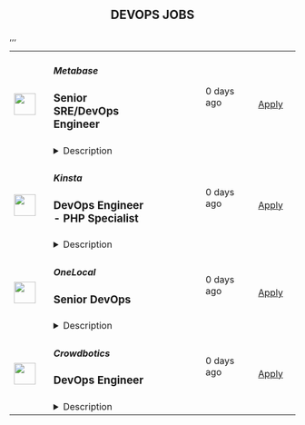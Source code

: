 <div align="center"><h2>DEVOPS JOBS</h2></div><table><tr>
                <td width="100" height="100" rowspan="2">
                    <img src="https://avatars.githubusercontent.com/u/10520629?s=200&v=4" width="38px" height="auto">
                </td>
                <td width="300">
                    <h5>Metabase</h5>
                    <h3>Senior SRE/DevOps Engineer</h3>
                </td>
                <td width="300">
                    <code></code>
                </td>
                <td width="200">
                <text>0 days ago</text>
                </td>
                <td width="100" rowspan="2">
                <a href="https://jobs.lever.co/metabase/1b702919-4d0b-4085-baec-8947f9b7e4ee" align="right" target="_blank">Apply</a>
                </td>
            </tr>
            <tr>
                <td colspan="3">
                <details><summary>Description</summary>
                <div>Metabase is the easiest way for people to get insights from their data, from tiny startups who get up and running quickly to major corporations with tens of thousands of users. That's why people <a class="postings-link" href="https://www.metabase.com/love">love us</a>.</div><div><br></div><div>We bring data tools with the elegance and simplicity of consumer products to the crufty world of enterprise business intelligence. We provide an opinionated open source starting point for how companies should measure, analyze and share their data, which is used by tens of thousands of companies.</div><div><br></div><div>Tens of thousands of companies use Metabase every day to answer questions about their data. While we seek to become the de-facto self-managed open source analytics software for organizations everywhere, many customers want an ability to use Metabase without worrying about the operational details of self-hosting. That’s why we recently launched our Metabase Cloud product. We’re looking for operations engineers to help build out and run our new and quickly growing ‘Metabase Cloud’ hosted product.</div><div>Tens of thousands of companies use Metabase every day to answer questions about their data. While we seek to become the de-facto self-managed open source analytics software for organizations everywhere, many customers want an ability to use Metabase without worrying about the operational details of self-hosting. That’s why we recently launched our Metabase Cloud product. We’re looking for operations engineers to help build out and run our new and quickly growing ‘Metabase Cloud’ hosted product.</div><h3>You will:</h3><li>Own and operate our application stack and AWS infrastructure to orchestrate and manage our hosted customer instances of Metabase</li><li>Debug runtime issues across the different levels of our application stack and hosting stack.</li><li>Develop and build our internal tooling and automation to manage the lifecycle of a hosted Metabase installation, from purchase to deployment, zero-downtime upgrades, and general operational health</li><li>Continuously improve our automated deployments and testing</li><h3>We're looking for someone who:</h3><li>Is thoughtful and careful</li><li>Compulsively automates everything and documents it</li><li>Is able to make solid technical judgements and back them up articulately</li><li>Has at least 5 years of experience building and operating <b>production</b> infrastructure, ideally on public cloud</li><li>Strong <b>Kubernetes</b> and <b>AWS </b>experience</li><li>Strong experience with IaC and <b>Terraform</b></li><li>Can write high quality and readable code in a modern language (e.g. Python, Go, etc.)</li><li>Experience with modern monitoring stacks (e.g Prometheus/Grafana/Datadog) </li><h3>Projects you could work on:</h3><li>Multi-region hosting </li><li>Automate EKS cluster provisioning </li><li>Extend our CRDs and Operators </li><li>Improve the RDS sharding strategy for our multi-tenant platform</li><li>Unify and improve our CI/CD platforms</li><li>Collaborate with core application developers on changes to improve our application metrics, deployment speeds and CI integration.</li><li>Maintain our SOC2 compliance and security posture </li><div><br></div><div><br></div><div>We're a global team (50% outside the US), fully distributed (from Thailand to California), who get things done asynchronously, with plenty of uninterrupted time, supporting each other to do the best work of our careers. We offer flexibility (define your own schedule and work from wherever you want), autonomy, and an environment that fosters growth, learning, and development. We're relentlessly user-focused and believe in building long-term value, not short-term hacks. And we raised a $30M Series B to take our approach to the next level for years to come.</div><div><br></div><div><span style="font-size: 10px">For U.S. applicants: Metabase participates in the federal E-Verify program, which confirms employment authorization of newly hired U.S. based employees. E-Verify is not used as a tool to pre-screen candidates and is only initiated upon hire.</span></div><div><br></div><div><span style="font-size: 10px"><a href="https://www.e-verify.gov/sites/default/files/everify/posters/EVerifyParticipationPoster.pdf"><u>E-Verify Participation Notice</u></a> (English/Spanish)</span></div><div><span style="font-size: 10px"><a href="https://www.e-verify.gov/sites/default/files/everify/posters/IER_RightToWorkPoster%20Eng_Es.pdf"><u>Right to Work Notice</u></a> (English/Spanish)</span></div><div>Metabase is the easiest way for people to get insights from their data, from tiny startups who get up and running quickly to major corporations with tens of thousands of users. That's why people <a href="https://www.metabase.com/love" class="postings-link">love us</a>.</div><div><br></div><div>We bring data tools with the elegance and simplicity of consumer products to the crufty world of enterprise business intelligence. We provide an opinionated open source starting point for how companies should measure, analyze and share their data, which is used by tens of thousands of companies.</div>
                </details>
                </td>
            </tr>,<tr>
                <td width="100" height="100" rowspan="2">
                    <img src="https://avatars.githubusercontent.com/u/4136982?s=200&v=4" width="38px" height="auto">
                </td>
                <td width="300">
                    <h5>Kinsta</h5>
                    <h3>DevOps Engineer - PHP Specialist</h3>
                </td>
                <td width="300">
                    <code></code>
                </td>
                <td width="200">
                <text>0 days ago</text>
                </td>
                <td width="100" rowspan="2">
                <a href="https://jobs.lever.co/kinsta/ea1b3427-63d4-42ec-9c5f-9ee218383249" align="right" target="_blank">Apply</a>
                </td>
            </tr>
            <tr>
                <td colspan="3">
                <details><summary>Description</summary>
                <div><span style="font-size: 16px;">Kinsta is one of the top-managed </span><b style="font-size: 16px;">WordPress hosting companies,</b><span style="font-size: 16px;"> with a growing club of 120,000+ businesses including startups, universities and Fortune 500 firms. We're motivated by excellent quality, and proud to have received a</span><b style="font-size: 16px;"> 97% satisfaction rating from our customers</b><span style="font-size: 16px;">.</span></div><div><br></div><div><span style="font-size: 16px;">That's because, to us, each day is a chance to </span><b style="font-size: 16px;">grow</b><span style="font-size: 16px;">. As a team, we continuously inspire each other to learn new and better ways to make an impact. We own our jobs proudly - our leaders don't hold our hands, but they're in our corner whenever we ask for help - and our environment is </span><b style="font-size: 16px;">flexible</b><span style="font-size: 16px;"> and </span><b style="font-size: 16px;">remote-first.</b></div><div><br></div><div><span style="font-size: 16px;">We’re looking for an experienced </span><b><span style="font-size: 16px;">DevOps engineer </span></b><span style="font-size: 16px;">whose role will center on </span><b><span style="font-size: 16px;">PHP development</span></b><span style="font-size: 16px;"> for </span><b><span style="font-size: 16px;">WordPress </span></b><span style="font-size: 16px;">and related integrations. The engineer will focus on Kinsta's PHP-related infrastructural elements such as the Kinsta Must Use Plugin and our application monitoring system (APM). Additional responsibilities include contributing to the overall development of DevOps tools and platforms and ensuring reliability and scalability across our hosting environment.</span></div><div><br></div><div><span style="font-size: 16px;">This role is expected to participate in </span><b><span style="font-size: 16px;">SysOps day-to-day duties</span></b><span style="font-size: 16px;"> as-needed. The primary goal is to deliver high-quality development solutions while supporting the operational requirements of the platform when necessary.</span></div><div><span style="font-size: 16px;">Kinsta is one of the top-managed </span><b style="font-size: 16px;">WordPress hosting companies,</b><span style="font-size: 16px;"> with a growing club of 120,000+ businesses including startups, universities and Fortune 500 firms. We're motivated by excellent quality, and proud to have received a</span><b style="font-size: 16px;"> 97% satisfaction rating from our customers</b><span style="font-size: 16px;">.</span></div><div><br></div><div><span style="font-size: 16px;">That's because, to us, each day is a chance to </span><b style="font-size: 16px;">grow</b><span style="font-size: 16px;">. As a team, we continuously inspire each other to learn new and better ways to make an impact. We own our jobs proudly - our leaders don't hold our hands, but they're in our corner whenever we ask for help - and our environment is </span><b style="font-size: 16px;">flexible</b><span style="font-size: 16px;"> and </span><b style="font-size: 16px;">remote-first.</b></div><div><br></div><div><span style="font-size: 16px;">We’re looking for an experienced </span><b><span style="font-size: 16px;">DevOps engineer </span></b><span style="font-size: 16px;">whose role will center on </span><b><span style="font-size: 16px;">PHP development</span></b><span style="font-size: 16px;"> for </span><b><span style="font-size: 16px;">WordPress </span></b><span style="font-size: 16px;">and related integrations. The engineer will focus on Kinsta's PHP-related infrastructural elements such as the Kinsta Must Use Plugin and our application monitoring system (APM). Additional responsibilities include contributing to the overall development of DevOps tools and platforms and ensuring reliability and scalability across our hosting environment.</span></div><div><br></div><div><span style="font-size: 16px;">This role is expected to participate in </span><b><span style="font-size: 16px;">SysOps day-to-day duties</span></b><span style="font-size: 16px;"> as-needed. The primary goal is to deliver high-quality development solutions while supporting the operational requirements of the platform when necessary.</span></div><h3>What You'll Do:</h3><li><b>Develop and Maintain PHP Integrations</b> - Take ownership of developing and maintaining PHP-based tools and plugins, with a focus on the Kinsta must-use plugin and other key integrations, such as the internal APM system.&nbsp;</li><li><b>Contribute to Platform Development - </b>Collaborate with the DevOps team to enhance platform tools and infrastructure, focusing on automation, scalability, and system efficiency.&nbsp;</li><li><b>Support Operational Needs as Required - </b>Participate in SysOps responsibilities, providing support during periods of high demand, such as when multiple team members are on PTO or the shift is particularly busy. Assist with monitoring, incident resolution, and other operational tasks as needed.</li><li><b>Ensure Code Quality and Security - </b>Write clean, maintainable, and testable code that meets security and performance best practices. Participate in peer reviews to ensure consistent coding standards and provide constructive feedback to the team.</li><li><b>Collaborate Across Teams - </b>Work closely with SysOps, DevOps, and support teams to align development projects with operational goals. Assist in troubleshooting and resolving issues that cross team boundaries.</li><li><b>Drive Continuous Improvement - </b>Proactively identify opportunities to improve existing tools, workflows, and processes. Contribute ideas and participate in planning sessions to enhance team efficiency and technical capabilities. </li><h3>What You'll Bring to the role: </h3><li>3+ years of hands-on Linux experience, ideally with Ubuntu, and the ability to handle SysOps tasks confidently.</li><li>3+ years of PHP development experience, with a strong focus on WordPress-specific projects (plugins, themes, or core contributions).</li><li>Familiarity with deployment and automation tools—experience with Ansible or similar technologies is a plus.</li><li>A proactive, problem-solving mindset and experience troubleshooting performance, scalability, or reliability issues in production environments.</li><h3>Bonus points:</h3><li>Direct experience in the WordPress hosting industry or broader web hosting experience.</li><li>Contributions to WordPress core, plugins, or themes on GitHub or WordPress.org.</li><li>Experience with additional tools in our stack, such as GitHub Actions, Elasticsearch, nginx, Python, Bash, Cloud Functions, or GCP services.</li><h3>Our Benefits: </h3><li><b>Annual remote expense budge</b>t.</li><li><b>Flexible PTO.</b></li><li><b>Paid parental leave.</b></li><li><b>Annual professional development budget:</b> available after one year with Kinsta.</li><li><b>Sabbatical:</b> available after three years with Kinsta (and every three years thereafter).</li><li><b>Location-specific healthcare benefits</b> (includes vision and dental) for employees hired in the USA, UK, and Hungary.</li><li><b>Pension plan</b> for employees hired in the UK, and 401k contributions for employees hired in the USA</li><div>Kinsta is proud to be an equal opportunity employer. We will not discriminate and we will take actions to ensure against discrimination in employment, recruitment, advertisements for employment, compensation, termination, promotions, and other conditions of employment against any employee or job applicant on the basis of race, color, gender, national origin, citizenship, age, religion, creed, disability, marital status, veteran’s status, sexual orientation, gender identity, gender expression, or any other status protected by the laws or regulations in the locations where we operate.</div><div><br></div><div><span style="font-size: small;">By applying to one of our positions, you agree to the processing of the submitted personal data in accordance with Kinsta's </span><a rel="noopener noreferrer" class="postings-link" href="https://kinsta.com/legal/privacy-policy/">Privacy Policy</a><span style="font-size: small;">, including the transfer of your data to the United States.</span></div><div><br></div><div><i>#LI-Remote, #IHSRemote</i></div>
                </details>
                </td>
            </tr>,<tr>
                <td width="100" height="100" rowspan="2">
                    <img src="https://photos.wellfound.com/startups/i/257661-3abe9f68928f2e0407dca967aca86e67-medium_jpg.jpg" width="38px" height="auto">
                </td>
                <td width="300">
                    <h5>OneLocal</h5>
                    <h3>Senior DevOps</h3>
                </td>
                <td width="300">
                    <code></code>
                </td>
                <td width="200">
                <text>0 days ago</text>
                </td>
                <td width="100" rowspan="2">
                <a href="https://boards.greenhouse.io/onelocal/jobs/5346874004" align="right" target="_blank">Apply</a>
                </td>
            </tr>
            <tr>
                <td colspan="3">
                <details><summary>Description</summary>
                &lt;p&gt;OneLocal is transforming the B2B sector with its innovative white-label marketing platform. Drawing on years of proven success in accelerating local business growth, we&#39;ve fine-tuned our expertise in developing unparalleled digital presences for thousands of merchants. Now, we&#39;re strategically partnering with leading software providers and franchisors to deliver a comprehensive, in-house marketing powerhouse for their SMB clients. Our sophisticated, AI-driven agency-in-a-box equips merchants with the competitive advantage essential for achieving market dominance and driving business expansion.&lt;/p&gt;
&lt;p&gt;We are looking for talented and passionate individuals to embed the latest AI technology into our platform. We pride ourselves in our open and dynamic culture, our diversity, and being committed to a workplace where we all feel that we can be ourselves.&lt;/p&gt;
&lt;p&gt;&lt;strong&gt;Job Overview&lt;/strong&gt;&lt;/p&gt;
&lt;p&gt;We are on the hunt for a seasoned Senior DevOps Engineer with a strong background in cloud observability, container orchestration, cloud operations, and incident response. The ideal candidate will have experience working with FinOps, CICD, developer tools, repository and source control architecture, developer build environments, and ensuring data storage efficiency.&lt;/p&gt;
&lt;p&gt;&lt;strong&gt;Essential Duties and Responsibilities:&lt;/strong&gt;&lt;/p&gt;
&lt;ul&gt;
&lt;li&gt;&amp;nbsp;Cloud Observability: Implement and manage advanced cloud observability tools to monitor and optimize system performance, ensuring high availability and reliability for our service offerings.&lt;/li&gt;
&lt;li&gt;&amp;nbsp;Cloud Expertise: Demonstrate proficiency in one of the major cloud platforms (AWS, Azure, or Google Cloud) to architect, manage, and optimize scalable cloud infrastructures.&lt;/li&gt;
&lt;li&gt;&amp;nbsp;Operations &amp;amp; Incident Response: Lead the incident response process utilizing tools like PagerDuty or equivalent to ensure swift identification, management, and resolution of critical issues, maintaining service continuity.&lt;/li&gt;
&lt;li&gt;&amp;nbsp;FinOps: Analyze and manage cloud costs effectively using FinOps principles, employing various tools and aggregators to ensure cost efficiency and resource optimization.&lt;/li&gt;
&lt;li&gt;&amp;nbsp;CICD: Design, implement, and maintain continuous integration and continuous deployment (CICD) pipelines to enhance development workflows and delivery cycles.&lt;/li&gt;
&lt;li&gt;&amp;nbsp;Developer Tools: Advance the use of modern developer tools, including AI-powered assistants like GitHub Copilot, to streamline coding practices and enhance overall productivity.&lt;/li&gt;
&lt;li&gt;&amp;nbsp;Repository and Source Control Architecture: Architect and manage repository structures and source control processes to support development teams in effectively collaborating and maintaining code quality.&lt;/li&gt;
&lt;li&gt;&amp;nbsp;Developer Build Environments: Create and optimize developer build environments to facilitate smooth and efficient development, testing, and deployment processes.&lt;/li&gt;
&lt;li&gt;&amp;nbsp;Data Storage Efficiency: Design strategies and systems for efficient data storage, ensuring optimal performance, cost management, and scalability of storage solutions.&lt;/li&gt;
&lt;/ul&gt;
&lt;p&gt;&lt;strong&gt;Requirements:&lt;/strong&gt;&lt;/p&gt;
&lt;ul&gt;
&lt;li&gt;Minimum of 5 years of relevant experience in a DevOps role, with a focus on cloud observability, container orchestration, and cloud operations.&lt;/li&gt;
&lt;li&gt;Cloud Expertise: In-depth knowledge and hands-on experience with one of the major cloud platforms (AWS, Azure, Google Cloud).&lt;/li&gt;
&lt;li&gt;Incident Response: Familiarity with incident management tools like PagerDuty or equivalent, with a track record of handling and resolving critical incidents.&lt;/li&gt;
&lt;li&gt;FinOps: Strong understanding of Financial Operations (FinOps) principles and experience with tools and techniques for managing cloud costs.&lt;/li&gt;
&lt;li&gt;CICD Pipelines: Demonstrable experience in designing and maintaining CICD pipelines using tools such as Jenkins, GitLab CI, or similar.&lt;/li&gt;
&lt;li&gt;Source Control: Expertise in repository management and source control systems, particularly with Git, GitHub, GitLab, or similar platforms.&lt;/li&gt;
&lt;li&gt;Build Environments: Experience in creating and optimizing developer build environments, ensuring they are efficient and conducive to high-quality code production.&lt;/li&gt;
&lt;li&gt;Data Storage: Proficiency in designing and managing data storage solutions that balance performance with cost-efficiency, considering scalability requirements.&lt;/li&gt;
&lt;li&gt;Problem-Solving Skills: Strong analytical and troubleshooting skills to resolve complex technical issues and optimize system performance.&lt;/li&gt;
&lt;li&gt;Collaboration: Excellent communication and collaboration skills to work effectively with cross-functional teams, fostering a culture of continuous improvement.&lt;/li&gt;
&lt;li&gt;Experience in implementing and managing Infrastructure as Code (IaC) tools such as Terraform and Pulumi&lt;/li&gt;
&lt;/ul&gt;
&lt;p&gt;&lt;strong&gt;Plus&lt;/strong&gt;&lt;/p&gt;
&lt;ul&gt;
&lt;li&gt;AWS specialization and certification&lt;/li&gt;
&lt;li&gt;Familiarity with security best practices and compliance standards in cloud environments.&lt;/li&gt;
&lt;li&gt;Developer Tools: Proficiency with modern developer tools, including AI-powered assistants like GitHub Copilot, and a solid understanding of their impact on the development lifecycle.&lt;/li&gt;
&lt;/ul&gt;
&lt;p&gt;&lt;strong&gt;Why You’ll Love Working Here:&lt;/strong&gt;&lt;/p&gt;
&lt;ul&gt;
&lt;li&gt;Remote first: We have committed to a remote-first work environment. This means our roles are open to candidates who can work between the core hours of 9am - 5pm EST&lt;/li&gt;
&lt;li&gt;3 weeks paid vacation + 5 paid personal days&lt;/li&gt;
&lt;li&gt;Stock options in a YC backed start-up&lt;/li&gt;
&lt;li&gt;Virtual social events: coffee chats with your colleagues and weekly happy hours!&lt;/li&gt;
&lt;/ul&gt;
&lt;p&gt;At OneLocal, we are committed to building and fostering an environment where our employees feel included, valued, and heard. Our belief is that a strong commitment to diversity and inclusion enables us to truly create the best company culture possible. We strongly encourage applications from candidates of all backgrounds, experience, and perspectives regardless of race, gender, sexual orientation, marital status, age, citizenship, disability, and national origin.&lt;/p&gt;
                </details>
                </td>
            </tr>,<tr>
                <td width="100" height="100" rowspan="2">
                    <img src="https://avatars.githubusercontent.com/u/24393677?s=200&v=4" width="38px" height="auto">
                </td>
                <td width="300">
                    <h5>Crowdbotics</h5>
                    <h3>DevOps Engineer </h3>
                </td>
                <td width="300">
                    <code></code>
                </td>
                <td width="200">
                <text>0 days ago</text>
                </td>
                <td width="100" rowspan="2">
                <a href="https://job-boards.greenhouse.io/crowdbotics/jobs/4632726007" align="right" target="_blank">Apply</a>
                </td>
            </tr>
            <tr>
                <td colspan="3">
                <details><summary>Description</summary>
                &lt;div class=&quot;content-intro&quot;&gt;&lt;p&gt;Crowdbotics is on a mission to make software development as seamless and efficient as possible. We provide AI-powered solutions that help businesses build and deploy applications faster using natural language requirements. Our platform accelerates software development by leveraging AI product management, requirement analysis, and multi-agent frameworks to bridge the gap between business needs and engineering execution.&lt;/p&gt;&lt;/div&gt;&lt;p&gt;We&#39;re seeking a Senior DevOps Engineer who believes in our mission and shares our vision of a world where anyone can build software - at scale.&amp;nbsp;&lt;br&gt;&lt;br&gt;&lt;strong&gt;Responsibilities&lt;/strong&gt;:&amp;nbsp;&lt;/p&gt;
&lt;ul&gt;
&lt;li&gt;Expertise with Kubernetes, deployments, Helm charts, knative.&lt;/li&gt;
&lt;li&gt;Experience configuring and using various monitoring tools and dashboards: Grafana, Sentry, or similar.&lt;/li&gt;
&lt;li&gt;Provisioning and managing multi-cloud infrastructure on Azure, AWS, and GCP using IaC tools like Terraform.&lt;/li&gt;
&lt;li&gt;Setup and configuration of metric pipelines and databases.&lt;/li&gt;
&lt;li&gt;Monitoring and alerting for critical system metrics&lt;/li&gt;
&lt;li&gt;Improving the uptime and reliability of core services&lt;/li&gt;
&lt;/ul&gt;
&lt;p&gt;&lt;strong&gt;Requirements:&amp;nbsp;&lt;/strong&gt;&lt;/p&gt;
&lt;ul&gt;
&lt;li&gt;5+ years experience as a DevOps Engineer, preferably with a SaaS or B2B organization&lt;/li&gt;
&lt;li&gt;3+ years experience with Azure or similar.&lt;/li&gt;
&lt;li&gt;Experience with container orchestration systems for automating software deployment, scaling, and management.&amp;nbsp;&amp;nbsp;&lt;/li&gt;
&lt;li&gt;Experience with setting up and managing CI/CD pipelines&lt;/li&gt;
&lt;li&gt;Experience with GitHub Actions.&lt;/li&gt;
&lt;li&gt;Knowledge of Python&amp;nbsp;&lt;br&gt;&lt;/li&gt;
&lt;li&gt;Experience working on agile teams&lt;/li&gt;
&lt;li&gt;Experience with Kubernetes is a must&lt;/li&gt;
&lt;li&gt;Empathic and good communicator&lt;/li&gt;
&lt;li&gt;Excellent proficiency in English, with strong written and verbal communication skills.&lt;/li&gt;
&lt;/ul&gt;
&lt;h3&gt;&lt;strong&gt;Bonus attributes:&amp;nbsp;&lt;/strong&gt;&lt;/h3&gt;
&lt;ul&gt;
&lt;li&gt;Previous remote work experience&lt;/li&gt;
&lt;li&gt;Previous experience with application development or no-code/low-code platforms&lt;/li&gt;
&lt;li&gt;Previous experience in an SRE role&lt;/li&gt;
&lt;/ul&gt;
&lt;p&gt;&lt;strong&gt;This position is open to candidates globally; however, you must be available to work during U.S. hours and follow a U.S. schedule.&lt;/strong&gt;&lt;/p&gt;&lt;div class=&quot;content-conclusion&quot;&gt;&lt;p&gt;&lt;strong&gt;&lt;strong data-stringify-type=&quot;bold&quot;&gt;For US based candidates only, &lt;/strong&gt;Crowdbotics is an E-Verify Employer and this organization participates in E-Verify.&lt;/strong&gt;&lt;br&gt;&lt;br&gt;&lt;/p&gt;&lt;/div&gt;
                </details>
                </td>
            </tr></table>